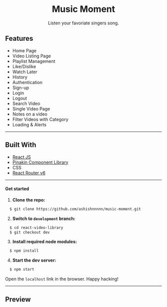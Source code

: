 <div align="center">
<h1 align="center">Music Moment</h1>
<p align="center">Listen your favoriate singers song.</p>

</div>

## Features

- Home Page
- Video Listing Page
- Playlist Management
- Like/Dislike
- Watch Later
- History
- Authentication
- Sign-up
- Login
- Logout
- Search Video
- Single Video Page
- Notes on a video
- Filter Videos with Category
- Loading & Alerts

---

## Built With

- [React JS](https://reactjs.org/)
- [Pinakin Component Library](https://pinakin-ui.netlify.app/)
- CSS
- [React Router v6](https://reactrouter.com/)

---

#### Get started

1. **Clone the repo:**

```bash
  $ git clone https://github.com/ashishnnnnn/music-moment.git
```

2. **Switch to `development` branch:**

```bash
  $ cd react-video-library
  $ git checkout dev
```

3. **Install required node modules:**

```bash
  $ npm install
```

4. **Start the dev server:**

```bash
  $ npm start
```

Open the `localhost` link in the browser.
Happy hacking!

---

## Preview
